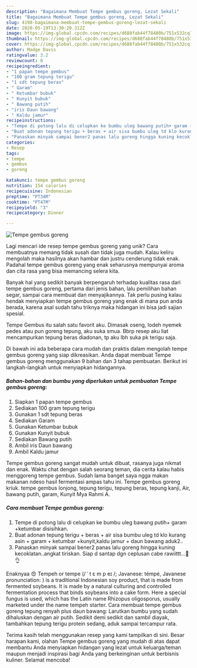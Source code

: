 ```yaml
---
description: "Bagaimana Membuat Tempe gembus goreng, Lezat Sekali"
title: "Bagaimana Membuat Tempe gembus goreng, Lezat Sekali"
slug: 4198-bagaimana-membuat-tempe-gembus-goreng-lezat-sekali
date: 2020-05-19T13:30:20.312Z
image: https://img-global.cpcdn.com/recipes/d688fab44f78480b/751x532cq70/tempe-gembus-goreng-foto-resep-utama.jpg
thumbnail: https://img-global.cpcdn.com/recipes/d688fab44f78480b/751x532cq70/tempe-gembus-goreng-foto-resep-utama.jpg
cover: https://img-global.cpcdn.com/recipes/d688fab44f78480b/751x532cq70/tempe-gembus-goreng-foto-resep-utama.jpg
author: Madge Davis
ratingvalue: 3.2
reviewcount: 8
recipeingredient:
- "1 papan tempe gembus"
- "100 gram tepung terigu"
- "1 sdt tepung beras"
- " Garam"
- " Ketumbar bubuk"
- " Kunyit bubuk"
- " Bawang putih"
- "iris Daun bawang"
- " Kaldu jamur"
recipeinstructions:
- "Tempe di potong lalu di celupkan ke bumbu uleg bawang putih+ garam +ketumbar disisihkan."
- "Buat adonan tepung terigu + beras + air sisa bumbu uleg td klo kurang asin + garam + ketumbar +kunyit,kaldu jamur + daun bawang aduk2.."
- "Panaskan minyak sampai bener2 panas lalu goreng hingga kuning kecoklatan..angkat tiriskan. Siap d santap dgn ceplusan cabe rawiittt...🤤👌"
categories:
- Resep
tags:
- tempe
- gembus
- goreng

katakunci: tempe gembus goreng 
nutrition: 154 calories
recipecuisine: Indonesian
preptime: "PT34M"
cooktime: "PT47M"
recipeyield: "3"
recipecategory: Dinner

---
```



![Tempe gembus goreng](https://img-global.cpcdn.com/recipes/d688fab44f78480b/751x532cq70/tempe-gembus-goreng-foto-resep-utama.jpg)

Lagi mencari ide resep tempe gembus goreng yang unik? Cara membuatnya memang tidak susah dan tidak juga mudah. Kalau keliru mengolah maka hasilnya akan hambar dan justru cenderung tidak enak. Padahal tempe gembus goreng yang enak seharusnya mempunyai aroma dan cita rasa yang bisa memancing selera kita.

Banyak hal yang sedikit banyak berpengaruh terhadap kualitas rasa dari tempe gembus goreng, pertama dari jenis bahan, lalu pemilihan bahan segar, sampai cara membuat dan menyajikannya. Tak perlu pusing kalau hendak menyiapkan tempe gembus goreng yang enak di mana pun anda berada, karena asal sudah tahu triknya maka hidangan ini bisa jadi sajian spesial.

Tempe Gembus itu salah satu favorit aku. Dimasak oseng, lodeh nyemek pedes atau pun goreng tepung, aku suka smua. Bbrp resep aku liat mencampurkan tepung beras diadonan, tp aku lbh suka pk terigu saja.


Di bawah ini ada beberapa cara mudah dan praktis dalam mengolah tempe gembus goreng yang siap dikreasikan. Anda dapat membuat Tempe gembus goreng menggunakan 9 bahan dan 3 tahap pembuatan. Berikut ini langkah-langkah untuk menyiapkan hidangannya.

<!--inarticleads1-->

##### Bahan-bahan dan bumbu yang diperlukan untuk pembuatan Tempe gembus goreng:

1. Siapkan 1 papan tempe gembus
1. Sediakan 100 gram tepung terigu
1. Gunakan 1 sdt tepung beras
1. Sediakan  Garam
1. Gunakan  Ketumbar bubuk
1. Gunakan  Kunyit bubuk
1. Sediakan  Bawang putih
1. Ambil iris Daun bawang
1. Ambil  Kaldu jamur


Tempe gembus goreng sangat mudah untuk dibuat, rasanya juga nikmat dan enak. Waktu chat dengan salah seorang teman, dia cerita kalau habis menggoreng tempe gembus. Sudah lama banget saya ngga makan makanan ndeso hasil fermentasi ampas tahu ini. Tempe gembus goreng kriuk. tempe gembus lonjong, tepung terigu, tepung beras, tepung kanji, Air, bawang putih, garam, Kunyit Mya Rahmi A. 

<!--inarticleads2-->

##### Cara membuat Tempe gembus goreng:

1. Tempe di potong lalu di celupkan ke bumbu uleg bawang putih+ garam +ketumbar disisihkan.
1. Buat adonan tepung terigu + beras + air sisa bumbu uleg td klo kurang asin + garam + ketumbar +kunyit,kaldu jamur + daun bawang aduk2..
1. Panaskan minyak sampai bener2 panas lalu goreng hingga kuning kecoklatan..angkat tiriskan. Siap d santap dgn ceplusan cabe rawiittt...🤤👌


Enaknyaa 😍 Tempeh or tempe (/ ˈ t ɛ m p eɪ /; Javanese: témpé, Javanese pronunciation: ) is a traditional Indonesian soy product, that is made from fermented soybeans. It is made by a natural culturing and controlled fermentation process that binds soybeans into a cake form. Here a special fungus is used, which has the Latin name Rhizopus oligosporus, usually marketed under the name tempeh starter. Cara membuat tempe gembus goreng tepung renyah plus daun bawang: Larutkan bumbu yang sudah dihaluskan dengan air putih. Sedikit demi sedikit dan sambil diayak, tambahkan tepung terigu protein sedang, aduk sampai tercampur rata. 

Terima kasih telah menggunakan resep yang kami tampilkan di sini. Besar harapan kami, olahan Tempe gembus goreng yang mudah di atas dapat membantu Anda menyiapkan hidangan yang lezat untuk keluarga/teman maupun menjadi inspirasi bagi Anda yang berkeinginan untuk berbisnis kuliner. Selamat mencoba!
